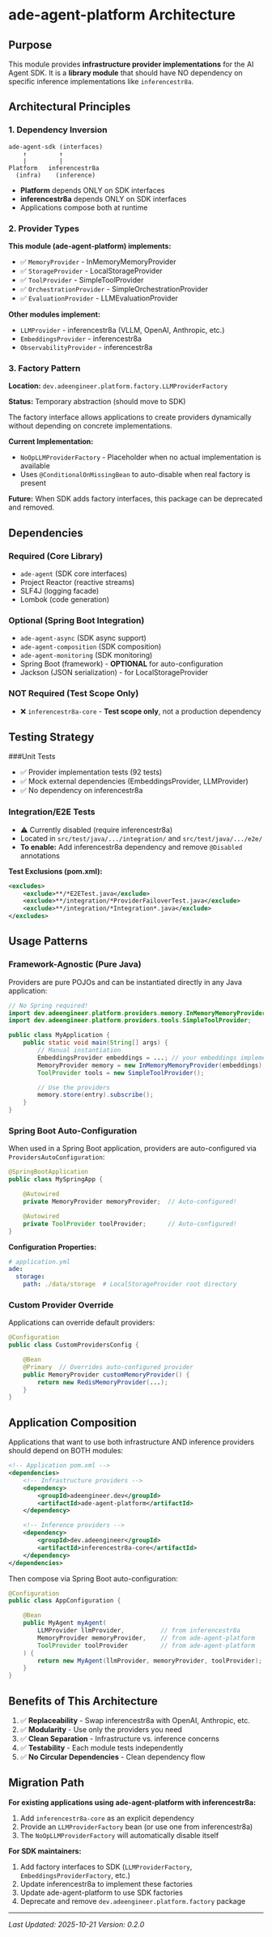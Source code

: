 # ade-agent-platform Architecture

## Purpose

This module provides **infrastructure provider implementations** for the AI Agent SDK. It is a **library module** that should have NO dependency on specific inference implementations like `inferencestr8a`.

## Architectural Principles

### 1. Dependency Inversion

```
ade-agent-sdk (interfaces)
    ↑         ↑
    |         |
Platform   inferencestr8a
  (infra)    (inference)
```

- **Platform** depends ONLY on SDK interfaces
- **inferencestr8a** depends ONLY on SDK interfaces
- Applications compose both at runtime

### 2. Provider Types

**This module (ade-agent-platform) implements:**
- ✅ `MemoryProvider` - InMemoryMemoryProvider
- ✅ `StorageProvider` - LocalStorageProvider
- ✅ `ToolProvider` - SimpleToolProvider
- ✅ `OrchestrationProvider` - SimpleOrchestrationProvider
- ✅ `EvaluationProvider` - LLMEvaluationProvider

**Other modules implement:**
- `LLMProvider` - inferencestr8a (VLLM, OpenAI, Anthropic, etc.)
- `EmbeddingsProvider` - inferencestr8a
- `ObservabilityProvider` - inferencestr8a

### 3. Factory Pattern

**Location:** `dev.adeengineer.platform.factory.LLMProviderFactory`

**Status:** Temporary abstraction (should move to SDK)

The factory interface allows applications to create providers dynamically without depending on concrete implementations.

**Current Implementation:**
- `NoOpLLMProviderFactory` - Placeholder when no actual implementation is available
- Uses `@ConditionalOnMissingBean` to auto-disable when real factory is present

**Future:** When SDK adds factory interfaces, this package can be deprecated and removed.

## Dependencies

### Required (Core Library)
- `ade-agent` (SDK core interfaces)
- Project Reactor (reactive streams)
- SLF4J (logging facade)
- Lombok (code generation)

### Optional (Spring Boot Integration)
- `ade-agent-async` (SDK async support)
- `ade-agent-composition` (SDK composition)
- `ade-agent-monitoring` (SDK monitoring)
- Spring Boot (framework) - **OPTIONAL** for auto-configuration
- Jackson (JSON serialization) - for LocalStorageProvider

### NOT Required (Test Scope Only)
- ❌ `inferencestr8a-core` - **Test scope only**, not a production dependency

## Testing Strategy

###Unit Tests
- ✅ Provider implementation tests (92 tests)
- ✅ Mock external dependencies (EmbeddingsProvider, LLMProvider)
- ✅ No dependency on inferencestr8a

### Integration/E2E Tests
- ⚠️ Currently disabled (require inferencestr8a)
- Located in `src/test/java/.../integration/` and `src/test/java/.../e2e/`
- **To enable:** Add inferencestr8a dependency and remove `@Disabled` annotations

**Test Exclusions (pom.xml):**
```xml
<excludes>
    <exclude>**/*E2ETest.java</exclude>
    <exclude>**/integration/*ProviderFailoverTest.java</exclude>
    <exclude>**/integration/*Integration*.java</exclude>
</excludes>
```

## Usage Patterns

### Framework-Agnostic (Pure Java)

Providers are pure POJOs and can be instantiated directly in any Java application:

```java
// No Spring required!
import dev.adeengineer.platform.providers.memory.InMemoryMemoryProvider;
import dev.adeengineer.platform.providers.tools.SimpleToolProvider;

public class MyApplication {
    public static void main(String[] args) {
        // Manual instantiation
        EmbeddingsProvider embeddings = ...; // your embeddings implementation
        MemoryProvider memory = new InMemoryMemoryProvider(embeddings);
        ToolProvider tools = new SimpleToolProvider();

        // Use the providers
        memory.store(entry).subscribe();
    }
}
```

### Spring Boot Auto-Configuration

When used in a Spring Boot application, providers are auto-configured via `ProvidersAutoConfiguration`:

```java
@SpringBootApplication
public class MySpringApp {

    @Autowired
    private MemoryProvider memoryProvider;  // Auto-configured!

    @Autowired
    private ToolProvider toolProvider;      // Auto-configured!
}
```

**Configuration Properties:**
```yaml
# application.yml
ade:
  storage:
    path: ./data/storage  # LocalStorageProvider root directory
```

### Custom Provider Override

Applications can override default providers:

```java
@Configuration
public class CustomProvidersConfig {

    @Bean
    @Primary  // Overrides auto-configured provider
    public MemoryProvider customMemoryProvider() {
        return new RedisMemoryProvider(...);
    }
}
```

## Application Composition

Applications that want to use both infrastructure AND inference providers should depend on BOTH modules:

```xml
<!-- Application pom.xml -->
<dependencies>
    <!-- Infrastructure providers -->
    <dependency>
        <groupId>adeengineer.dev</groupId>
        <artifactId>ade-agent-platform</artifactId>
    </dependency>

    <!-- Inference providers -->
    <dependency>
        <groupId>dev.adeengineer</groupId>
        <artifactId>inferencestr8a-core</artifactId>
    </dependency>
</dependencies>
```

Then compose via Spring Boot auto-configuration:
```java
@Configuration
public class AppConfiguration {

    @Bean
    public MyAgent myAgent(
        LLMProvider llmProvider,          // from inferencestr8a
        MemoryProvider memoryProvider,    // from ade-agent-platform
        ToolProvider toolProvider         // from ade-agent-platform
    ) {
        return new MyAgent(llmProvider, memoryProvider, toolProvider);
    }
}
```

## Benefits of This Architecture

1. ✅ **Replaceability** - Swap inferencestr8a with OpenAI, Anthropic, etc.
2. ✅ **Modularity** - Use only the providers you need
3. ✅ **Clean Separation** - Infrastructure vs. inference concerns
4. ✅ **Testability** - Each module tests independently
5. ✅ **No Circular Dependencies** - Clean dependency flow

## Migration Path

**For existing applications using ade-agent-platform with inferencestr8a:**

1. Add `inferencestr8a-core` as an explicit dependency
2. Provide an `LLMProviderFactory` bean (or use one from inferencestr8a)
3. The `NoOpLLMProviderFactory` will automatically disable itself

**For SDK maintainers:**

1. Add factory interfaces to SDK (`LLMProviderFactory`, `EmbeddingsProviderFactory`, etc.)
2. Update inferencestr8a to implement these factories
3. Update ade-agent-platform to use SDK factories
4. Deprecate and remove `dev.adeengineer.platform.factory` package

---

*Last Updated: 2025-10-21*
*Version: 0.2.0*
